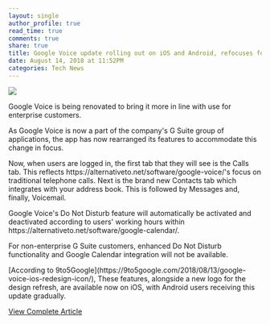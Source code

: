 ```yaml
---
layout: single
author_profile: true
read_time: true
comments: true
share: true
title: Google Voice update rolling out on iOS and Android, refocuses for enterprise
date: August 14, 2018 at 11:52PM
categories: Tech News
---
```

<img class="align-center" src="%20http://ifttt.com/images/no_image_card.png">
<p>Google Voice is being renovated to bring it more in line with use for enterprise customers.</p><p>As Google Voice is now a part of the company's G Suite group of applications, the app has now rearranged its features to accommodate this change in focus. </p><p>Now, when users are logged in, the first tab that they will see is the Calls tab. This reflects https://alternativeto.net/software/google-voice/'s focus on traditional telephone calls. Next is the brand new Contacts tab which integrates with your address book. This is followed by Messages and, finally, Voicemail.</p><p>Google Voice's Do Not Disturb feature will automatically be activated and deactivated according to users' working hours within https://alternativeto.net/software/google-calendar/.</p><p>For non-enterprise G Suite customers, enhanced Do Not Disturb functionality and Google Calendar integration will not be available.</p><p>[According to 9to5Google](https://9to5google.com/2018/08/13/google-voice-ios-redesign-icon/), These features, alongside a new logo for the design refresh, are available now on iOS, with Android users receiving this update gradually.</p>

<a class="btn btn--info" href="https://alternativeto.net/news/2018/8/google-voice-update-rolling-out-on-ios-and-android-refocuses-for-enterprise">View Complete Article</a>